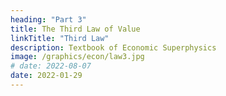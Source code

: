 ```yaml
---
heading: "Part 3"
title: The Third Law of Value
linkTitle: "Third Law"
description: Textbook of Economic Superphysics
image: /graphics/econ/law3.jpg
# date: 2022-08-07
date: 2022-01-29
---
```

